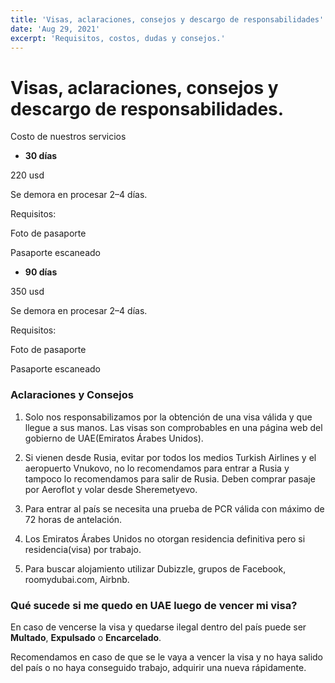 ```yaml
---
title: 'Visas, aclaraciones, consejos y descargo de responsabilidades'
date: 'Aug 29, 2021'
excerpt: 'Requisitos, costos, dudas y consejos.'
---
```


# Visas, aclaraciones, consejos y descargo de responsabilidades.

Costo de nuestros servicios

* **30 días**

220 usd

Se demora en procesar 2–4 días.

Requisitos:

Foto de pasaporte

Pasaporte escaneado

* **90 días**

350 usd

Se demora en procesar 2–4 días.

Requisitos:

Foto de pasaporte

Pasaporte escaneado

### Aclaraciones y Consejos

1. Solo nos responsabilizamos por la obtención de una visa válida y que llegue a sus manos. Las visas son comprobables en una página web del gobierno de UAE(Emiratos Árabes Unidos).

1. Si vienen desde Rusia, evitar por todos los medios Turkish Airlines y el aeropuerto Vnukovo, no lo recomendamos para entrar a Rusia y tampoco lo recomendamos para salir de Rusia. Deben comprar pasaje por Aeroflot y volar desde Sheremetyevo.

1. Para entrar al país se necesita una prueba de PCR válida con máximo de 72 horas de antelación.

1. Los Emiratos Árabes Unidos no otorgan residencia definitiva pero si residencia(visa) por trabajo.

1. Para buscar alojamiento utilizar Dubizzle, grupos de Facebook, roomydubai.com, Airbnb.

### Qué sucede si me quedo en UAE luego de vencer mi visa?

En caso de vencerse la visa y quedarse ilegal dentro del país puede ser **Multado**, **Expulsado** o **Encarcelado**.

Recomendamos en caso de que se le vaya a vencer la visa y no haya salido del país o no haya conseguido trabajo, adquirir una nueva rápidamente.
